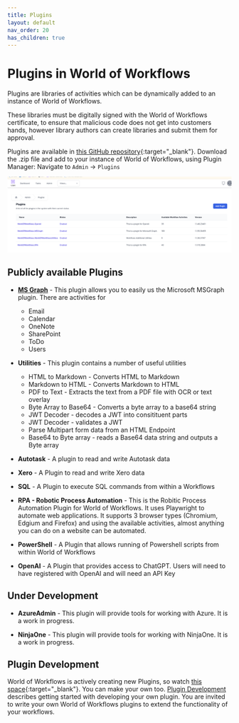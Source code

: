 ```yaml
---
title: Plugins
layout: default
nav_order: 20
has_children: true
---
```


# Plugins in World of Workflows

Plugins are libraries of activities which can be dynamically added to an instance of World of Workflows.

These libraries must be digitally signed with the World of Workflows certificate, to ensure that malicious code does not get into customers hands, however library authors can create libraries and submit them for approval.


Plugins are available in [this GitHub repository](https://github.com/World-of-Workflows/Plugins/releases){:target="_blank"}.  Download the .zip file and add to your instance of World of Workflows, using Plugin Manager:
Navigate to `Admin` -> `Plugins`

![alt text](image-7.png)

## Publicly available Plugins

- **[MS Graph](./MSGraph.html)** - This plugin allows you to easily us the Microsoft MSGraph plugin.  There are activities for
  - Email
  - Calendar
  - OneNote
  - SharePoint
  - ToDo
  - Users  
  

-  **Utilities** - This plugin contains a number of useful utilities  
   - HTML to Markdown - Converts HTML to Markdown
   - Markdown to HTML - Converts Markdown to HTML
   - PDF to Text - Extracts the text from a PDF file with OCR or text overlay
   - Byte Array to Base64 - Converts a byte array to a base64 string
   - JWT Decoder - decodes a JWT into consitituent parts 
   - JWT Decoder - validates a JWT 
   - Parse Multipart form data from an HTML Endpoint
   - Base64 to Byte array - reads a Base64 data string and outputs a Byte array  

- **Autotask** - A plugin to read and write Autotask data

- **Xero** - A Plugin to read and write Xero data

- **SQL** - A Plugin to execute SQL commands from within a Workflows

- **RPA - Robotic Process Automation** - This is the Robitic Process Automation Plugin for World of Workflows. It uses Playwright to automate web applications.  It supports 3 browser types (Chromium, Edgium and Firefox) and using the available activities, almost anything you can do on a website can be automated.  

- **PowerShell** - A Plugin that allows running of Powershell scripts from within World of Workflows

- **OpenAI** - A Plugin that provides access to ChatGPT. Users will need to have registered with OpenAI and will need an API Key

## Under Development

- **AzureAdmin** - This plugin will provide tools for working with Azure.  It is a work in progress. 

- **NinjaOne** - This plugin will provide tools for working with NinjaOne.  It is a work in progress. 


## Plugin Development

World of Workflows is actively creating new Plugins, so watch [this space](https://github.com/World-of-Workflows/WorkflowsUniversity/releases){:target="_blank"}.  You can make your own too.  [Plugin Development](./plugin_development.html) describes getting started with developing your own plugin.  You are invited to write your own World of Workflows plugins to extend the functionality of your workflows.  

